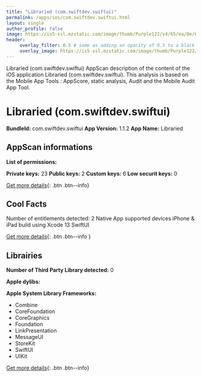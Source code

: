 ```yaml
---
title: "Libraried (com.swiftdev.swiftui)"
permalink: /apps/ios/com.swiftdev.swiftui.html
layout: single
author_profile: false
image: https://is5-ssl.mzstatic.com/image/thumb/Purple122/v4/65/ea/0e/65ea0e22-e651-68d4-cc82-f70559efceb3/AppIcon-1x_U007emarketing-0-7-0-85-220.png/512x512bb.jpg
header: 
     overlay_filter: 0.5 # same as adding an opacity of 0.5 to a black background
     overlay_image: https://is5-ssl.mzstatic.com/image/thumb/Purple122/v4/65/ea/0e/65ea0e22-e651-68d4-cc82-f70559efceb3/AppIcon-1x_U007emarketing-0-7-0-85-220.png/512x512bb.jpg
---
```

Libraried (com.swiftdev.swiftui) AppScan description of the content of the iOS application Libraried (com.swiftdev.swiftui). This analysis is based on the Mobile App Tools : AppScore, static analysis, Audit and the Mobile Audit App Tool.

# Libraried (com.swiftdev.swiftui)

**BundleId:** com.swiftdev.swiftui
**App Version:** 1.1.2
**App Name:** Libraried


## AppScan informations 

**List of permissions:** 
  
  
**Private keys:** 23
**Public keys:** 2
**Custom keys:** 6
**Low securit keys:** 0
  
[Get more details](/pricing.html){: .btn .btn--info}

## Cool Facts

Number of entitlements detected: 2
Native App
supported devices iPhone & iPad
build using Xcode 13
SwiftUI
  
[Get more details](/pricing.html){: .btn .btn--info }

## Librairies 
**Number of Third Party Library detected:** 0


**Apple dylibs:**


**Apple System Library Frameworks:**
- Combine
- CoreFoundation
- CoreGraphics
- Foundation
- LinkPresentation
- MessageUI
- StoreKit
- SwiftUI
- UIKit


  
[Get more details](/pricing.html){: .btn .btn--info}


